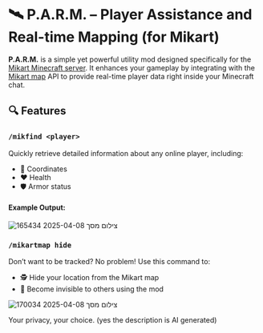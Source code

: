 # 🛰️ P.A.R.M. – Player Assistance and Real-time Mapping (for Mikart)

**P.A.R.M.** is a simple yet powerful utility mod designed specifically for the [Mikart Minecraft server](https://www.mikart.eu/). It enhances your gameplay by integrating with the [Mikart map](earth.mikart.eu) API to provide real-time player data right inside your Minecraft chat.

## 🔍 Features

### `/mikfind <player>`
Quickly retrieve detailed information about any online player, including:
- 📍 Coordinates  
- ❤️ Health  
- 🛡️ Armor status  

#### Example Output:
![צילום מסך 2025-04-08 165434](https://github.com/user-attachments/assets/78ccc721-be07-4019-9e9f-6e34c5c32b69)

### `/mikartmap hide`
Don’t want to be tracked? No problem! Use this command to:
- 🕵️ Hide your location from the Mikart map  
- 👻 Become invisible to others using the mod

![צילום מסך 2025-04-08 170034](https://github.com/user-attachments/assets/f70f7d16-97ff-447d-8412-7ef03f165a29)

Your privacy, your choice.
(yes the description is AI generated)
